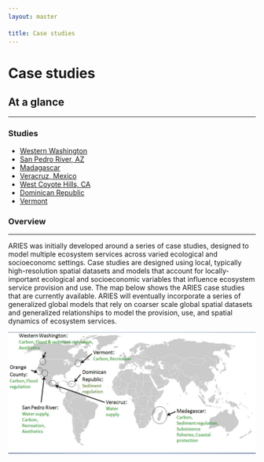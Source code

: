 ```yaml
---
layout: master

title: Case studies
---
```

# Case studies

<div id="case-study-sidebar" markdown="1">

## At a glance
---------------

### Studies

* [Western Washington](/case_studies/westernwa.html)
* [San Pedro River, AZ](/case_studies/sanpedro.html)
* [Madagascar](/case_studies/madagascar.html)
* [Veracruz, Mexico](/case_studies/veracruz.html)
* [West Coyote Hills, CA](/case_studies/coyotehills.html)
* [Dominican Republic](/case_studies/dominicanrep.html)
* [Vermont](/case_studies/vermont.html)

</div>

<div id="case-study-overview" markdown="1">

### Overview
-------------

ARIES was initially developed around a series of case studies, designed
to model multiple ecosystem services across varied ecological and socioeconomc
settings.  Case studies are designed using local, typically high-resolution spatial
datasets and models that account for locally-important ecological and socioeconomic 
variables that influence ecosystem service provision and use. The map below shows 
the ARIES case studies that are currently available. ARIES will eventually incorporate 
a series of generalized global models that rely on coarser scale global spatial datasets 
and generalized relationships to model the provision, use, and spatial dynamics of 
ecosystem services.

<div id="case-study-overview" markdown="1">

<div id="case-study-details" markdown="1">

![ARIES Case Studies](/images/casestudymap.jpg)

</div>
